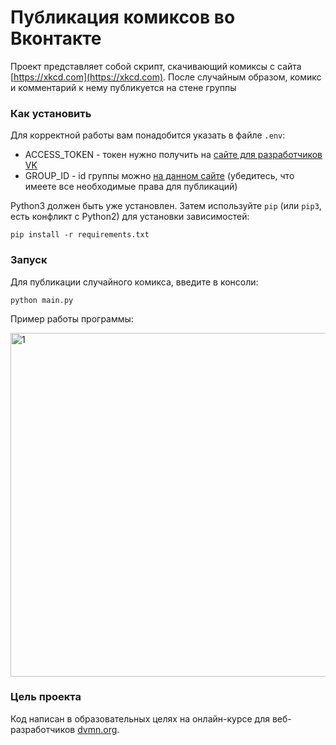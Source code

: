 # Публикация комиксов во Вконтакте

Проект представляет собой скрипт, скачивающий комиксы с сайта [https://xkcd.com](https://xkcd.com).
После случайным образом, комикс и комментарий к нему публикуется на стене группы

### Как установить

Для корректной работы вам понадобится указать в файле ```.env```:

- ACCESS_TOKEN - токен нужно получить на [сайте для разработчиков VK](https://dev.vk.com)
- GROUP_ID - id группы можно [на данном сайте](https://regvk.com/id/) (убедитесь, что имеете все необходимые права для публикаций)


Python3 должен быть уже установлен. 
Затем используйте `pip` (или `pip3`, есть конфликт с Python2) для установки зависимостей:

```commandline
pip install -r requirements.txt
```
### Запуск
Для публикации случайного комикса, введите в консоли:

```commandline
python main.py
```

 Пример работы программы:
 
<img width="550" alt="1" src="https://github.com/lamerork/dvmn-vk-comics/assets/65411132/2b4749bd-d247-4a47-b148-5d1c2969b5ea">

 
### Цель проекта

Код написан в образовательных целях на онлайн-курсе для веб-разработчиков [dvmn.org](https://dvmn.org/).
